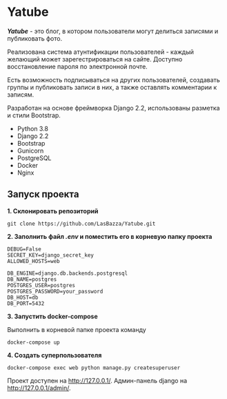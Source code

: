 # Yatube
***Yatube*** - это блог, в котором пользователи могут делиться записями и публиковать фото. 

Реализована система атунтификации пользователей - каждый желающий может зарегестрироваться на сайте. Доступно восстановление пароля по электронной почте.

Есть возможность подписываться на других пользователей, создавать группы и публиковать записи в них, а также оставлять комментарии к записям.


Разработан на основе фреймворка Django 2.2, использованы разметка и стили Bootstrap.

* Python 3.8
* Django 2.2
* Bootstrap
* Gunicorn
* PostgreSQL
* Docker
* Nginx

## Запуск проекта

**1. Склонировать репозиторий**

```
git clone https://github.com/LasBazza/Yatube.git
```

**2. Заполнить файл _.env_ и поместить его в корневую папку проекта**

```
DEBUG=False
SECRET_KEY=django_secret_key
ALLOWED_HOSTS=web

DB_ENGINE=django.db.backends.postgresql
DB_NAME=postgres
POSTGRES_USER=postgres
POSTGRES_PASSWORD=your_password
DB_HOST=db
DB_PORT=5432
```

**3. Запустить docker-compose**

Выполнить в корневой папке проекта команду

```
docker-compose up
```


**4. Создать суперпользователя**

```
docker-compose exec web python manage.py createsuperuser
```

Проект доступен на http://127.0.0.1/. Админ-панель django на http://127.0.0.1/admin/.
